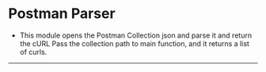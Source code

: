 # Postman Parser
- This module opens the Postman Collection json and parse it and return the cURL
Pass the collection path to main function, and it returns a list of curls.
***********************************************************************************